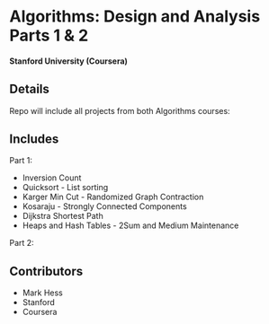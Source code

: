 # Algorithms: Design and Analysis Parts 1 & 2
#### Stanford University (Coursera)

## Details
Repo will include all projects from both Algorithms courses:

## Includes
Part 1:
* Inversion Count
* Quicksort - List sorting
* Karger Min Cut - Randomized Graph Contraction
* Kosaraju - Strongly Connected Components
* Dijkstra Shortest Path
* Heaps and Hash Tables - 2Sum and Medium Maintenance

Part 2:


## Contributors
- Mark Hess
- Stanford
- Coursera
